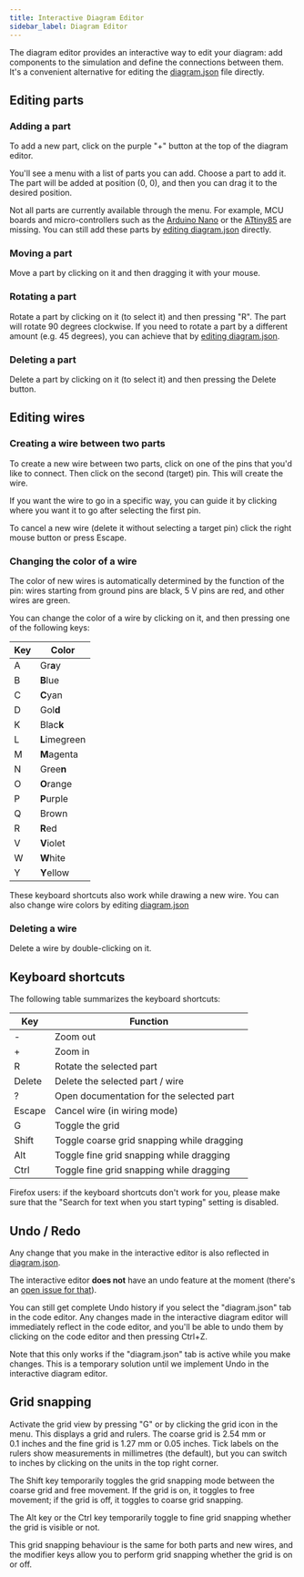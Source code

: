 ```yaml
---
title: Interactive Diagram Editor
sidebar_label: Diagram Editor
---
```


The diagram editor provides an interactive way to edit your diagram: add components to the simulation and define the connections between them. It's a convenient alternative for editing the [diagram.json](../diagram-format) file directly.

## Editing parts

### Adding a part

To add a new part, click on the purple "+" button at the top of the diagram editor.

You'll see a menu with a list of parts you can add. Choose a part to add it. The part will be added at position (0, 0), and then you can drag it to the desired position.

Not all parts are currently available through the menu. For example, MCU boards and micro-controllers such as the [Arduino Nano](../parts/wokwi-arduino-nano) or the [ATtiny85](../parts/wokwi-attiny85) are missing. You can still add these parts by [editing diagram.json](../diagram-format#parts) directly.

### Moving a part

Move a part by clicking on it and then dragging it with your mouse.

### Rotating a part

Rotate a part by clicking on it (to select it) and then pressing "R". The part will rotate 90 degrees clockwise. If you need to rotate a part by
a different amount (e.g. 45 degrees), you can achieve that by [editing diagram.json](../diagram-format#parts).

### Deleting a part

Delete a part by clicking on it (to select it) and then pressing the Delete button.

## Editing wires

### Creating a wire between two parts

To create a new wire between two parts, click on one of the pins that you'd like to connect. Then click on the second (target) pin. This will create the wire.

If you want the wire to go in a specific way, you can guide it by clicking where you want it to go after selecting the first pin.

To cancel a new wire (delete it without selecting a target pin) click the right mouse button or press Escape.

### Changing the color of a wire

The color of new wires is automatically determined by the function of the pin: wires starting from ground pins are black, 5&nbsp;V pins are red, and other wires are green.

You can change the color of a wire by clicking on it, and then pressing one of the following keys:

| Key | Color         |
| --- | ------------- |
| A   | Gr**a**y      |
| B   | **B**lue      |
| C   | **C**yan      |
| D   | Gol**d**      |
| K   | Blac**k**     |
| L   | **L**imegreen |
| M   | **M**agenta   |
| N   | Gree**n**     |
| O   | **O**range    |
| P   | **P**urple    |
| Q   | Brown         |
| R   | **R**ed       |
| V   | **V**iolet    |
| W   | **W**hite     |
| Y   | **Y**ellow    |

These keyboard shortcuts also work while drawing a new wire. You can also change wire colors by editing [diagram.json](../diagram-format#connections)

### Deleting a wire

Delete a wire by double-clicking on it.

## Keyboard shortcuts

The following table summarizes the keyboard shortcuts:

| Key    | Function                                   |
| ------ | ------------------------------------------ |
| -      | Zoom out                                   |
| +      | Zoom in                                    |
| R      | Rotate the selected part                   |
| Delete | Delete the selected part / wire            |
| ?      | Open documentation for the selected part   |
| Escape | Cancel wire (in wiring mode)               |
| G      | Toggle the grid                            |
| Shift  | Toggle coarse grid snapping while dragging |
| Alt    | Toggle fine grid snapping while dragging   |
| Ctrl   | Toggle fine grid snapping while dragging   |

Firefox users: if the keyboard shortcuts don't work for you, please make sure that the "Search for text when you start typing" setting is disabled.

## Undo / Redo

Any change that you make in the interactive editor is also reflected in [diagram.json](../diagram-format).

The interactive editor **does not** have an undo feature at the moment (there's an [open issue for that](https://github.com/wokwi/wokwi-features/issues/77)).

You can still get complete Undo history if you select the "diagram.json" tab in the code editor. Any changes made in the interactive diagram editor
will immediately reflect in the code editor, and you'll be able to undo them by clicking on the code editor and then pressing Ctrl+Z.

Note that this only works if the "diagram.json" tab is active while you make changes. This is a temporary solution until we implement Undo in the interactive diagram editor.

## Grid snapping

Activate the grid view by pressing "G" or by clicking the grid icon in the menu. This displays a grid and rulers. The coarse grid is 2.54&nbsp;mm or 0.1&nbsp;inches and the fine grid is 1.27&nbsp;mm or 0.05&nbsp;inches. Tick labels on the rulers show measurements in millimetres (the default), but you can switch to inches by clicking on the units in the top right corner.

The Shift key temporarily toggles the grid snapping mode between the coarse grid and free movement. If the grid is on, it toggles to free movement; if the grid is off, it toggles to coarse grid snapping.

The Alt key or the Ctrl key temporarily toggle to fine grid snapping whether the grid is visible or not.

This grid snapping behaviour is the same for both parts and new wires, and the modifier keys allow you to perform grid snapping whether the grid is on or off.
